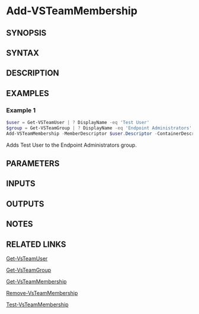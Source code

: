 <!-- #include "./common/header.md" -->

# Add-VSTeamMembership

## SYNOPSIS

<!-- #include "./synopsis/Add-VSTeamMembership.md" -->

## SYNTAX

## DESCRIPTION

<!-- #include "./synopsis/Add-VSTeamMembership.md" -->

## EXAMPLES

### Example 1

```powershell
$user = Get-VSTeamUser | ? DisplayName -eq 'Test User'
$group = Get-VSTeamGroup | ? DisplayName -eq 'Endpoint Administrators'
Add-VSTeamMembership -MemberDescriptor $user.Descriptor -ContainerDescriptor $group.Descriptor
```

Adds Test User to the Endpoint Administrators group.

## PARAMETERS

<!-- #include "./params/memberDescriptor.md" -->

<!-- #include "./params/containerDescriptor.md" -->

## INPUTS

## OUTPUTS

## NOTES

<!-- #include "./common/prerequisites.md" -->

## RELATED LINKS



[Get-VsTeamUser](Get-VsTeamUser.md)

[Get-VsTeamGroup](Get-VsTeamGroup.md)

[Get-VsTeamMembership](Get-VsTeamMembership.md)

[Remove-VsTeamMembership](Remove-VsTeamMembership.md)

[Test-VsTeamMembership](Test-VsTeamMembership.md)
